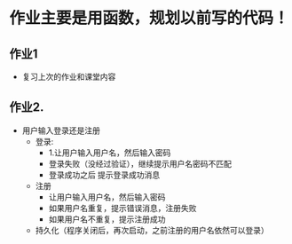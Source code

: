 # 作业主要是用函数，规划以前写的代码！

## 作业1

* 复习上次的作业和课堂内容

## 作业2.
* 用户输入登录还是注册
    * 登录:   
        - 1.让用户输入用户名，然后输入密码
        - 登录失败（没经过验证），继续提示用户名密码不匹配
        - 登录成功之后 提示登录成功消息
    * 注册
        - 让用户输入用户名，然后输入密码
        - 如果用户名重复，提示错误消息，注册失败
        - 如果用户名不重复，提示注册成功
    * 持久化（程序关闭后，再次启动，之前注册的用户名依然可以登录）